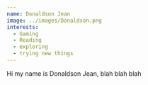 ```yaml
---
name: Donaldson Jean
image: ../images/Donaldson.png
interests: 
  - Gaming
  - Reading
  - exploring
  - trying new things
---
```




Hi my name is Donaldson Jean, blah blah blah 